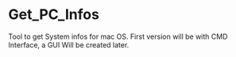 # Get_PC_Infos
Tool to get System infos for mac OS. First version will be with CMD Interface, a GUI Will be created later. 
